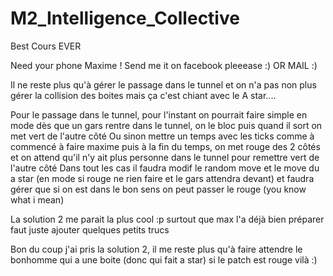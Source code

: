 # M2_Intelligence_Collective

Best Cours EVER

Need your phone Maxime ! Send me it on facebook pleeease :)
OR MAIL :)

Il ne reste plus qu'à gérer le passage dans le tunnel et on n'a pas non plus gérer la collision des boites mais ça c'est chiant avec le A star....

Pour le passage dans le tunnel, pour l'instant on pourrait faire simple en mode dès que un gars rentre dans le tunnel, on le bloc puis quand il sort on met vert de l'autre côté
Ou sinon mettre un temps avec les ticks comme à commencé à faire maxime puis à la fin du temps, on met rouge des 2 côtés et on attend qu'il n'y ait plus personne dans le tunnel pour remettre vert de l'autre côté
Dans tout les cas il faudra modif le random move et le move du a star (en mode si rouge ne rien faire et le gars attendra devant)
et faudra gérer que si on est dans le bon sens on peut passer le rouge (you know what i mean)

La solution 2 me parait la plus cool :p surtout que max l'a déjà bien préparer faut juste ajouter quelques petits trucs

Bon du coup j'ai pris la solution 2, il me reste plus qu'à faire attendre le bonhomme qui a une boite (donc qui fait a star) si le patch est rouge vilà :)
